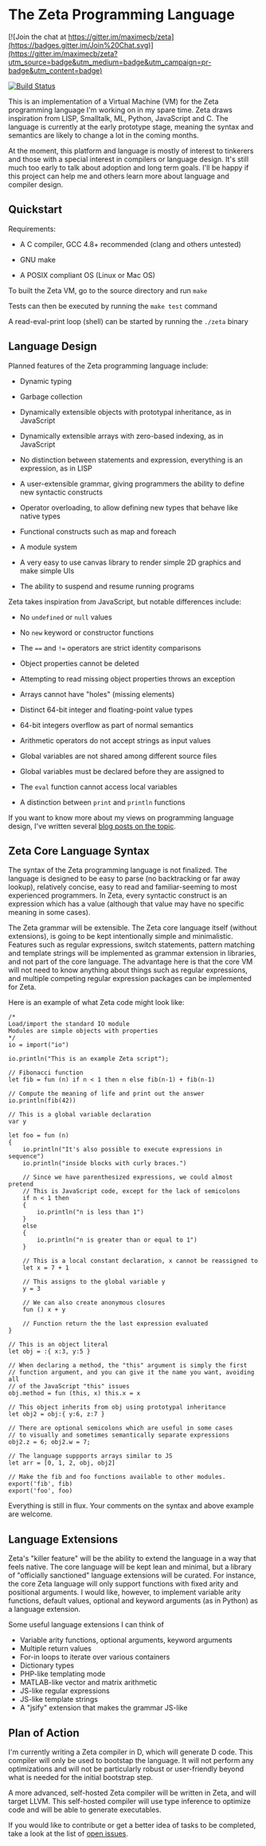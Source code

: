 The Zeta Programming Language
=============================

[![Join the chat at https://gitter.im/maximecb/zeta](https://badges.gitter.im/Join%20Chat.svg)](https://gitter.im/maximecb/zeta?utm_source=badge&utm_medium=badge&utm_campaign=pr-badge&utm_content=badge)

[![Build Status](https://travis-ci.org/maximecb/zeta.png)](https://travis-ci.org/maximecb)

This is an implementation of a Virtual Machine (VM) for the Zeta programming
language I'm working on in my spare time. Zeta draws inspiration from LISP,
Smalltalk, ML, Python, JavaScript and C. The language is currently at the early
prototype stage, meaning the syntax and semantics are likely to change a lot
in the coming months.

At the moment, this platform and language is mostly of interest to tinkerers
and those with a special interest in compilers or language design. It's still
much too early to talk about adoption and long term goals. I'll be happy if
this project can help me and others learn more about language and compiler
design.

## Quickstart

Requirements:

- A C compiler, GCC 4.8+ recommended (clang and others untested)

- GNU make

- A POSIX compliant OS (Linux or Mac OS)

To built the Zeta VM, go to the source directory and run `make`

Tests can then be executed by running the `make test` command

A read-eval-print loop (shell) can be started by running the `./zeta` binary

## Language Design

Planned features of the Zeta programming language include:

- Dynamic typing

- Garbage collection

- Dynamically extensible objects with prototypal inheritance, as in JavaScript

- Dynamically extensible arrays with zero-based indexing, as in JavaScript

- No distinction between statements and expression, everything is an expression, as in LISP

- A user-extensible grammar, giving programmers the ability to define new syntactic constructs

- Operator overloading, to allow defining new types that behave like native types

- Functional constructs such as map and foreach

- A module system

- A very easy to use canvas library to render simple 2D graphics and make simple UIs

- The ability to suspend and resume running programs

Zeta takes inspiration from JavaScript, but notable differences include:

- No `undefined` or `null` values

- No `new` keyword or constructor functions

- The `==` and `!=` operators are strict identity comparisons

- Object properties cannot be deleted

- Attempting to read missing object properties throws an exception

- Arrays cannot have "holes" (missing elements)

- Distinct 64-bit integer and floating-point value types

- 64-bit integers overflow as part of normal semantics

- Arithmetic operators do not accept strings as input values

- Global variables are not shared among different source files

- Global variables must be declared before they are assigned to

- The `eval` function cannot access local variables

- A distinction between `print` and `println` functions

If you want to know more about my views on programming language design, I've
written several
[blog posts on the topic](http://pointersgonewild.com/category/programming-languages/).

## Zeta Core Language Syntax

The syntax of the Zeta programming language is not finalized. The language is
designed to be easy to parse (no backtracking or far away lookup), relatively
concise, easy to read and familiar-seeming to most experienced programmers.
In Zeta, every syntactic construct is an expression which has a value (although
that value may have no specific meaning in some cases).

The Zeta grammar will be extensible. The Zeta core language itself (without
extensions), is going to be kept intentionally simple and minimalistic.
Features such as regular expressions, switch statements, pattern matching and
template strings will be implemented as grammar extension in libraries, and
not part of the core language. The advantage here is that the core VM will not
need to know anything about things such as regular expressions, and multiple
competing regular expression packages can be implemented for Zeta.

Here is an example of what Zeta code might look like:

```
/*
Load/import the standard IO module
Modules are simple objects with properties
*/
io = import("io")

io.println("This is an example Zeta script");

// Fibonacci function
let fib = fun (n) if n < 1 then n else fib(n-1) + fib(n-1)

// Compute the meaning of life and print out the answer
io.println(fib(42))

// This is a global variable declaration
var y

let foo = fun (n)
{
    io.println("It's also possible to execute expressions in sequence")
    io.println("inside blocks with curly braces.")

    // Since we have parenthesized expressions, we could almost pretend
    // This is JavaScript code, except for the lack of semicolons
    if n < 1 then
    {
        io.println("n is less than 1")
    }
    else
    {
        io.println("n is greater than or equal to 1")
    }

    // This is a local constant declaration, x cannot be reassigned to
    let x = 7 + 1

    // This assigns to the global variable y
    y = 3

    // We can also create anonymous closures
    fun () x + y

    // Function return the the last expression evaluated
}

// This is an object literal
let obj = :{ x:3, y:5 }

// When declaring a method, the "this" argument is simply the first
// function argument, and you can give it the name you want, avoiding all
// of the JavaScript "this" issues
obj.method = fun (this, x) this.x = x

// This object inherits from obj using prototypal inheritance
let obj2 = obj:{ y:6, z:7 }

// There are optional semicolons which are useful in some cases
// to visually and sometimes semantically separate expressions
obj2.z = 6; obj2.w = 7;

// The language suppports arrays similar to JS
let arr = [0, 1, 2, obj, obj2]

// Make the fib and foo functions available to other modules.
export('fib', fib)
export('foo', foo)
```

Everything is still in flux. Your comments on the syntax and above
example are welcome.

## Language Extensions

Zeta's "killer feature" will be the ability to extend the language in a way that feels native. The core language will be kept lean and minimal, but a library of "officially sanctioned" language extensions will be curated. For instance, the core Zeta language will only support functions with fixed arity and positional arguments. I would like, however, to implement variable arity functions, default values, optional and keyword arguments (as in Python) as a language extension.

Some useful language extensions I can think of

- Variable arity functions, optional arguments, keyword arguments
- Multiple return values
- For-in loops to iterate over various containers
- Dictionary types
- PHP-like templating mode
- MATLAB-like vector and matrix arithmetic
- JS-like regular expressions
- JS-like template strings
- A "jsify" extension that makes the grammar JS-like

## Plan of Action

I'm currently writing a Zeta compiler in D, which will generate D code. This
compiler will only be used to bootstap the language. It will not
perform any optimizations and will not be particularly robust or
user-friendly beyond what is needed for the initial bootstrap step.

A more advanced, self-hosted Zeta compiler will be
written in Zeta, and will target LLVM. This self-hosted compiler will use
type inference to optimize code and will be able to generate executables.

If you would like to contribute or get a better idea of tasks to be completed,
take a look at the list of [open issues](https://github.com/maximecb/zeta/issues).

